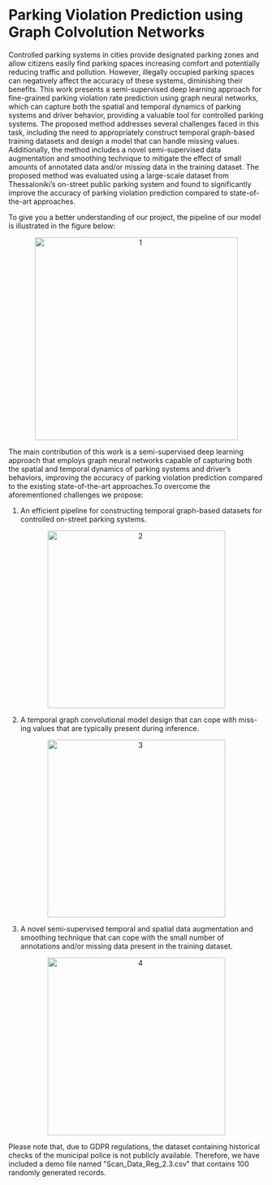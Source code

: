 # Parking Violation Prediction using Graph Colvolution Networks

Controlled parking systems in cities provide designated parking zones and allow citizens easily find parking spaces increasing comfort and potentially reducing traffic and pollution. However, illegally occupied parking spaces can negatively affect the accuracy of these systems, diminishing their benefits. This work presents a semi-supervised deep learning approach for fine-grained parking violation rate prediction using graph neural networks, which can capture both the spatial and temporal dynamics of parking systems and driver behavior, providing a valuable tool for controlled parking systems. The proposed method addresses several challenges faced in this task, including the need to appropriately construct temporal graph-based training datasets and design a model that can handle missing values. Additionally, the method includes a novel semi-supervised data augmentation and smoothing technique to mitigate the effect of small amounts of annotated data and/or missing data in the training dataset. The proposed method was evaluated using a large-scale dataset from Thessaloniki’s on-street public parking system and found to significantly improve the accuracy of parking violation prediction compared to state-of-the-art approaches.

To give you a better understanding of our project, the pipeline of our model is illustrated in the figure below:

<div align="center">
  <img src="https://user-images.githubusercontent.com/44779987/190924742-13ba3d19-7b18-4e37-9ca3-e35d68de6377.png" alt="1" width="400"/>
</div>

The main contribution of this work is a semi-supervised deep learning approach that employs graph neural networks capable of capturing both the spatial and temporal dynamics of parking systems and driver’s behaviors, improving the accuracy of parking violation prediction compared to the existing state-of-the-art approaches.To overcome the aforementioned challenges we propose:

1. An efficient pipeline for constructing temporal graph-based datasets for controlled on-street parking systems.

<div align="center">
  <img src="https://github.com/nikgeokar/parking_stgcn/files/11301989/Figure15_N.pdf" alt="2" height="350"/>
</div>

2. A temporal graph convolutional model design that can cope with miss- ing values that are typically present during inference.

<div align="center">
  <img src="https://github.com/nikgeokar/parking_stgcn/files/11301993/Final6_N.pdf" alt="3" width="350"/>
</div>

3. A novel semi-supervised temporal and spatial data augmentation and smoothing technique that can cope with the small number of annotations and/or missing data present in the training dataset.

<div align="center">
  <img src="https://github.com/nikgeokar/parking_stgcn/files/11301997/Figure5_N.pdf" alt="4" width="350"/>
</div>




Please note that, due to GDPR regulations, the dataset containing historical checks of the municipal police is not publicly available. Therefore, we have included a demo file named "Scan_Data_Reg_2.3.csv" that contains 100 randomly generated records.
